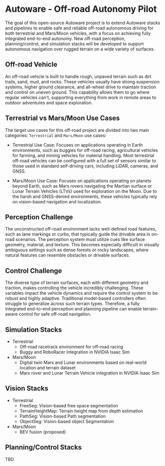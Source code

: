 # Autoware - Off-road Autonomy Pilot
The goal of this open-source Autoware project is to extend Autoware stacks and pipelines to enable safe and reliable off-road autonomous driving for both terrestrial and Mars/Moon vehicles, with a focus on achieving fully integrated end-to-end autonomy. New off-road perception, planning/control, and simulation stacks will be developed to support autonomous navigation over rugged terrain on a wide variety of surfaces.

## Off-road Vehicle
An off-road vehicle is built to handle rough, unpaved terrain such as dirt trails, sand, mud, and rocks. These vehicles usually have strong suspension systems, higher ground clearance, and all-wheel drive to maintain traction and control on uneven ground. This capability allows them to go where regular vehicles can't, supporting everything from work in remote areas to outdoor adventures and space exploration.

## Terrestrial vs Mars/Moon Use Cases
The target use cases for this off-road project are divided into two main categories: `Terrestrial` and `Mars/Moon` use cases:

- Terrestrial Use Case: Focuses on applications operating in Earth environments, such as buggies for off-road racing, agricultural vehicles for farming, and mining vehicles for material handling. Most terrestrial off-road vehicles can be configured with a full set of sensors similar to those used in standard self-driving cars, including LiDAR, cameras, and GNSS.

- Mars/Moon Use Case: Focuses on applications operating on planets beyond Earth, such as Mars rovers navigating the Martian surface or Lunar Terrain Vehicles (LTVs) used for exploration on the Moon. Due to the harsh and GNSS-denied environments, these vehicles typically rely on vision-based navigation and localization.

## Perception Challenge
The unconstructed off-road environment lacks well-defined road features, such as lane markings or curbs, that typically guide the drivable area in on-road scenarios. The perception system must utilize cues like surface geometry, material, and texture. This becomes especially difficult in visually ambiguous settings such as dense forests or rocky landscapes, where natural features can resemble obstacles or drivable surfaces.

## Control Challenge
The diverse type of terrain surfaces, each with different geometry and traction, makes controlling the vehicle incredibly challenging. These variables impact the vehicle dynamics and require the control system to be robust and highly adaptive. Traditional model-based controllers often struggle to generalize across such terrain types. Therefore, a fully integrated end-to-end perception and planning pipeline can enable terrain-aware control for safe off-road navigation.

## Simulation Stacks
- Terrestrial
  - Off-road racetrack environment for off-road racing
  - Buggy and RoboRacer integration in NVIDIA Isaac Sim
- Mars/Moon
  - Digital twin Mars and Lunar environments based on real-world location and terrain dataset
  - Mars rover and Lunar Terrain Vehicle integration in NVIDIA Isaac Sim

## Vision Stacks
- Terrestrial
  - FreeSeg: Vision-based free space segmentation
  - TerrainHeightMap: Terrain height map from depth estimation
  - PathSeg: Vision-based Path segmentation
  - ObjectSeg: Vision-based object Segmentation
- Mars/Moon
  - BEV fusion (proposed)

## Planning/Control Stacks
TBD
